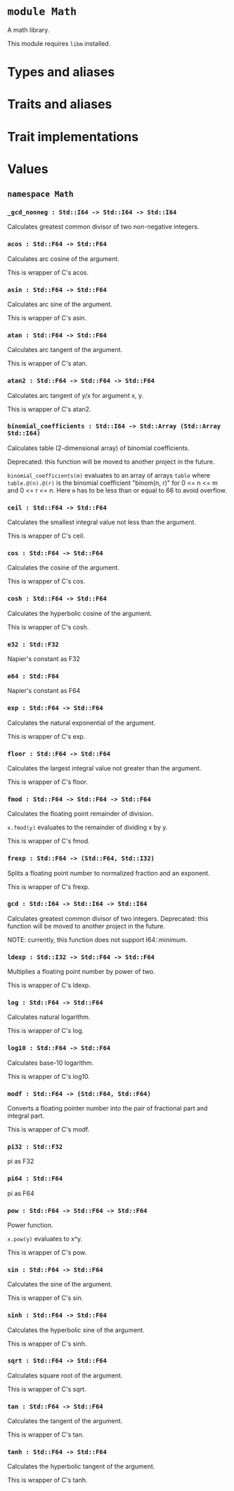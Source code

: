 # `module Math`

A math library.

This module requires `libm` installed.

# Types and aliases

# Traits and aliases

# Trait implementations

# Values

## `namespace Math`

### `_gcd_nonneg : Std::I64 -> Std::I64 -> Std::I64`

Calculates greatest common divisor of two non-negative integers.

### `acos : Std::F64 -> Std::F64`

Calculates arc cosine of the argument.

This is wrapper of C's acos.

### `asin : Std::F64 -> Std::F64`

Calculates arc sine of the argument.

This is wrapper of C's asin.

### `atan : Std::F64 -> Std::F64`

Calculates arc tangent of the argument.

This is wrapper of C's atan.

### `atan2 : Std::F64 -> Std::F64 -> Std::F64`

Calculates arc tangent of y/x for argument x, y.

This is wrapper of C's atan2.

### `binomial_coefficients : Std::I64 -> Std::Array (Std::Array Std::I64)`

Calculates table (2-dimensional array) of binomial coefficients.

Deprecated: this function will be moved to another project in the future.

`binomial_coefficients(m)` evaluates to an array of arrays `table` where `table.@(n).@(r)` is the binomial coefficient "binom(n, r)" for 0 <= n <= m and 0 <= r <= n.
Here `m` has to be less than or equal to 66 to avoid overflow.

### `ceil : Std::F64 -> Std::F64`

Calculates the smallest integral value not less than the argument.

This is wrapper of C's ceil.

### `cos : Std::F64 -> Std::F64`

Calculates the cosine of the argument.

This is wrapper of C's cos.

### `cosh : Std::F64 -> Std::F64`

Calculates the hyperbolic cosine of the argument.

This is wrapper of C's cosh.

### `e32 : Std::F32`

Napier's constant as F32

### `e64 : Std::F64`

Napier's constant as F64

### `exp : Std::F64 -> Std::F64`

Calculates the natural exponential of the argument.

This is wrapper of C's exp.

### `floor : Std::F64 -> Std::F64`

Calculates the largest integral value not greater than the argument.

This is wrapper of C's floor.

### `fmod : Std::F64 -> Std::F64 -> Std::F64`

Calculates the floating point remainder of division.

`x.fmod(y)` evaluates to the remainder of dividing x by y.

This is wrapper of C's fmod.

### `frexp : Std::F64 -> (Std::F64, Std::I32)`

Splits a floating point number to normalized fraction and an exponent.

This is wrapper of C's frexp.

### `gcd : Std::I64 -> Std::I64 -> Std::I64`

Calculates greatest common divisor of two integers.
Deprecated: this function will be moved to another project in the future.

NOTE: currently, this function does not support I64::minimum.

### `ldexp : Std::I32 -> Std::F64 -> Std::F64`

Multiplies a floating point number by power of two.

This is wrapper of C's ldexp.

### `log : Std::F64 -> Std::F64`

Calculates natural logarithm.

This is wrapper of C's log.

### `log10 : Std::F64 -> Std::F64`

Calculates base-10 logarithm.

This is wrapper of C's log10.

### `modf : Std::F64 -> (Std::F64, Std::F64)`

Converts a floating pointer number into the pair of fractional part and integral part.

This is wrapper of C's modf.

### `pi32 : Std::F32`

pi as F32

### `pi64 : Std::F64`

pi as F64

### `pow : Std::F64 -> Std::F64 -> Std::F64`

Power function.

`x.pow(y)` evaluates to x^y.

This is wrapper of C's pow.

### `sin : Std::F64 -> Std::F64`

Calculates the sine of the argument.

This is wrapper of C's sin.

### `sinh : Std::F64 -> Std::F64`

Calculates the hyperbolic sine of the argument.

This is wrapper of C's sinh.

### `sqrt : Std::F64 -> Std::F64`

Calculates square root of the argument.

This is wrapper of C's sqrt.

### `tan : Std::F64 -> Std::F64`

Calculates the tangent of the argument.

This is wrapper of C's tan.

### `tanh : Std::F64 -> Std::F64`

Calculates the hyperbolic tangent of the argument.

This is wrapper of C's tanh.